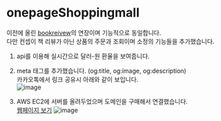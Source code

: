 # onepageShoppingmall
이전에 올린 [bookreivew](https://github.com/zeonga1102/bookreview "해당 레포지토리로 이동합니다")의 연장이며 기능적으로 동일합니다.<br>
다만 컨셉이 책 리뷰가 아닌 상품의 주문과 조회이며 소정의 기능들을 추가했습니다.
1. api를 이용해 실시간으로 달러-원 환율을 보여줍니다.
2. meta 태그를 추가했습니다. (og:title, og:image, og:description)<br>
   카카오톡에서 링크 공유시 아래와 같이 보입니다.<br> 
 ![image](https://user-images.githubusercontent.com/71905164/163937498-5ee57e9b-1f49-4866-b8b6-4000231d46ab.png)

4. AWS EC2에 서버를 올려두었으며 도메인을 구매해서 연결했습니다.<br>
[웹페이지 보기](http://zeonga.shop/ "해당 페이지로 이동합니다")
![image](https://user-images.githubusercontent.com/71905164/163937271-94769cad-4691-493c-8943-03499ae877f9.png)
